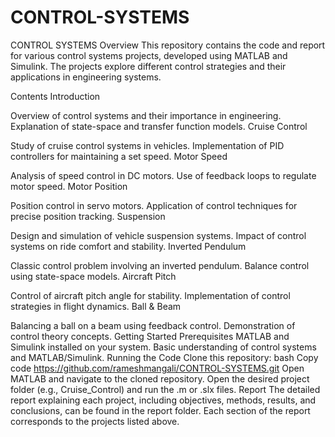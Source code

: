 # CONTROL-SYSTEMS
CONTROL SYSTEMS
Overview
This repository contains the code and report for various control systems projects, developed using MATLAB and Simulink. The projects explore different control strategies and their applications in engineering systems.

Contents
Introduction

Overview of control systems and their importance in engineering.
Explanation of state-space and transfer function models.
Cruise Control

Study of cruise control systems in vehicles.
Implementation of PID controllers for maintaining a set speed.
Motor Speed

Analysis of speed control in DC motors.
Use of feedback loops to regulate motor speed.
Motor Position

Position control in servo motors.
Application of control techniques for precise position tracking.
Suspension

Design and simulation of vehicle suspension systems.
Impact of control systems on ride comfort and stability.
Inverted Pendulum

Classic control problem involving an inverted pendulum.
Balance control using state-space models.
Aircraft Pitch

Control of aircraft pitch angle for stability.
Implementation of control strategies in flight dynamics.
Ball & Beam

Balancing a ball on a beam using feedback control.
Demonstration of control theory concepts.
Getting Started
Prerequisites
MATLAB and Simulink installed on your system.
Basic understanding of control systems and MATLAB/Simulink.
Running the Code
Clone this repository:
bash
Copy code
https://github.com/rameshmangali/CONTROL-SYSTEMS.git
Open MATLAB and navigate to the cloned repository.
Open the desired project folder (e.g., Cruise_Control) and run the .m or .slx files.
Report
The detailed report explaining each project, including objectives, methods, results, and conclusions, can be found in the report folder. Each section of the report corresponds to the projects listed above.
